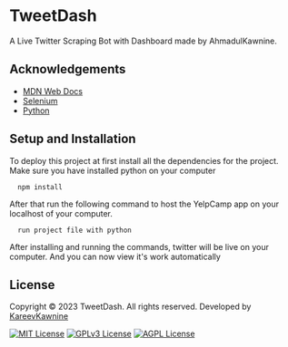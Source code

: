 # TweetDash
 A Live Twitter Scraping Bot with Dashboard made by AhmadulKawnine.
 
## Acknowledgements

 - [MDN Web Docs](https://developer.mozilla.org/en-US/)
 - [Selenium](https://www.selenium.dev/)
 - [Python](https://www.python.org/)
 
## Setup and Installation

To deploy this project at first install all the dependencies for the project. Make sure you have installed python on your computer

```
  npm install
```
After that run the following command to host the YelpCamp app on your localhost of your computer.

```
  run project file with python
```
After installing and running the commands, twitter will be live on your computer. And you can now view it's work automatically

## License
Copyright © 2023 TweetDash. All rights reserved. Developed by [KareevKawnine](https://github.com/kareevkawnine)

[![MIT License](https://img.shields.io/badge/License-MIT-green.svg)](https://choosealicense.com/licenses/mit/)
[![GPLv3 License](https://img.shields.io/badge/License-GPL%20v3-yellow.svg)](https://opensource.org/licenses/)
[![AGPL License](https://img.shields.io/badge/license-AGPL-blue.svg)](http://www.gnu.org/licenses/agpl-3.0)
